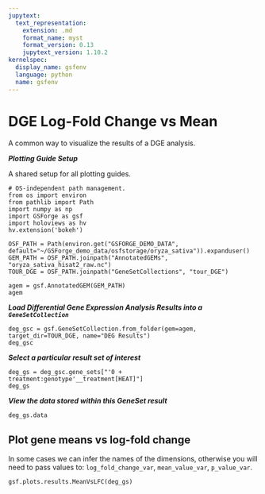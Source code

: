 ```yaml
---
jupytext:
  text_representation:
    extension: .md
    format_name: myst
    format_version: 0.13
    jupytext_version: 1.10.2
kernelspec:
  display_name: gsfenv
  language: python
  name: gsfenv
---
```


# DGE Log-Fold Change vs Mean

A common way to visualize the results of a DGE analysis.

***Plotting Guide Setup***

A shared setup for all plotting guides.

```{code-cell} ipython3
# OS-independent path management.
from os import environ
from pathlib import Path
import numpy as np
import GSForge as gsf
import holoviews as hv
hv.extension('bokeh')

OSF_PATH = Path(environ.get("GSFORGE_DEMO_DATA", default="~/GSForge_demo_data/osfstorage/oryza_sativa")).expanduser()
GEM_PATH = OSF_PATH.joinpath("AnnotatedGEMs", "oryza_sativa_hisat2_raw.nc")
TOUR_DGE = OSF_PATH.joinpath("GeneSetCollections", "tour_DGE")
```

```{code-cell} ipython3
agem = gsf.AnnotatedGEM(GEM_PATH)
agem
```

***Load Differential Gene Expression Analysis Results into a `GeneSetCollection`***

```{code-cell} ipython3
deg_gsc = gsf.GeneSetCollection.from_folder(gem=agem, target_dir=TOUR_DGE, name="DEG Results")
deg_gsc
```

***Select a particular result set of interest***

```{code-cell} ipython3
deg_gs = deg_gsc.gene_sets["'0 + treatment:genotype'__treatment[HEAT]"]
deg_gs
```

***View the data stored within this GeneSet result***

```{code-cell} ipython3
deg_gs.data
```

## Plot gene means vs log-fold change

In some cases we can infer the names of the dimensions, otherwise you will need to pass values to: `log_fold_change_var`, `mean_value_var`, `p_value_var`.

```{code-cell} ipython3
gsf.plots.results.MeanVsLFC(deg_gs)
```
